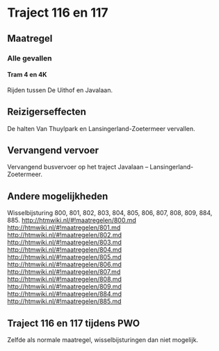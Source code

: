 # Traject 116 en 117
## Maatregel
### Alle gevallen

#### Tram 4 en 4K
Rijden tussen De Uithof en Javalaan.

## Reizigerseffecten
De halten Van Thuylpark en Lansingerland-Zoetermeer vervallen.

## Vervangend vervoer
Vervangend busvervoer op het traject Javalaan – Lansingerland-Zoetermeer.

## Andere mogelijkheden
Wisselbijsturing 800, 801, 802, 803, 804, 805, 806, 807, 808, 809, 884, 885.
http://htmwiki.nl/#!maatregelen/800.md
http://htmwiki.nl/#!maatregelen/801.md
http://htmwiki.nl/#!maatregelen/802.md
http://htmwiki.nl/#!maatregelen/803.md
http://htmwiki.nl/#!maatregelen/804.md
http://htmwiki.nl/#!maatregelen/805.md
http://htmwiki.nl/#!maatregelen/806.md
http://htmwiki.nl/#!maatregelen/807.md
http://htmwiki.nl/#!maatregelen/808.md
http://htmwiki.nl/#!maatregelen/809.md
http://htmwiki.nl/#!maatregelen/884.md
http://htmwiki.nl/#!maatregelen/885.md

## Traject 116 en 117 tijdens PWO
Zelfde als normale maatregel, wisselbijsturingen dan niet mogelijk.

